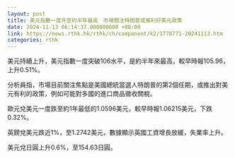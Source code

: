 ```yaml
---
layout: post
title: 美元指數一度升至約半年最高　市場關注特朗普或推利好美元政策
date: 2024-11-13 06:14:37.000000000 +08:00
link: https://news.rthk.hk/rthk/ch/component/k2/1778771-20241113.htm
categories: rthk
---
```


美元持續上升，美元指數一度突破106水平，是約半年來最高，較早時報105.96，上升0.51%。

分析員指，市場目前關注焦點是美國總統當選人特朗普的第2個任期，或推出對美元有利的政策，例如可能對多國的進口商品徵收關稅。

歐元兌美元一度跌至約1年最低的1.0596美元，較早時報1.06215美元，下跌0.32%。 

英鎊兌美元跌近1%，至1.2742美元，數據顯示英國工資增長放緩，失業率上升。

美元兌日圓上升0.6%，至154.63日圓。
